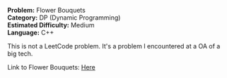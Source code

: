 <p><strong>Problem:</strong> Flower Bouquets<br>
<strong>Category:</strong> DP (Dynamic Programming)<br>
<strong>Estimated Difficulty:</strong> Medium<br>
<strong>Language:</strong> C++</p>

This is not a LeetCode problem. It's a problem I encountered at a OA of a big tech. 

Link to Flower Bouquets: [Here](https://leetcode.com/discuss/interview-question/365425/coinlist-oa-2019-nuclear-rods)